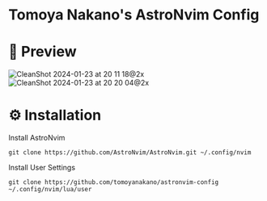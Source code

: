 # Tomoya Nakano's AstroNvim Config

# 🎷 Preview
![CleanShot 2024-01-23 at 20 11 18@2x](https://github.com/tomoyanakano/astronvim-config/assets/47712031/c593fb29-baaa-4faf-9822-3fc6ede88678)
![CleanShot 2024-01-23 at 20 20 04@2x](https://github.com/tomoyanakano/astronvim-config/assets/47712031/ddc493d4-f605-4e08-a712-36a2b1a7389e)

# ⚙️ Installation
Install AstroNvim
```
git clone https://github.com/AstroNvim/AstroNvim.git ~/.config/nvim
```

Install User Settings
```
git clone https://github.com/tomoyanakano/astronvim-config ~/.config/nvim/lua/user
```
